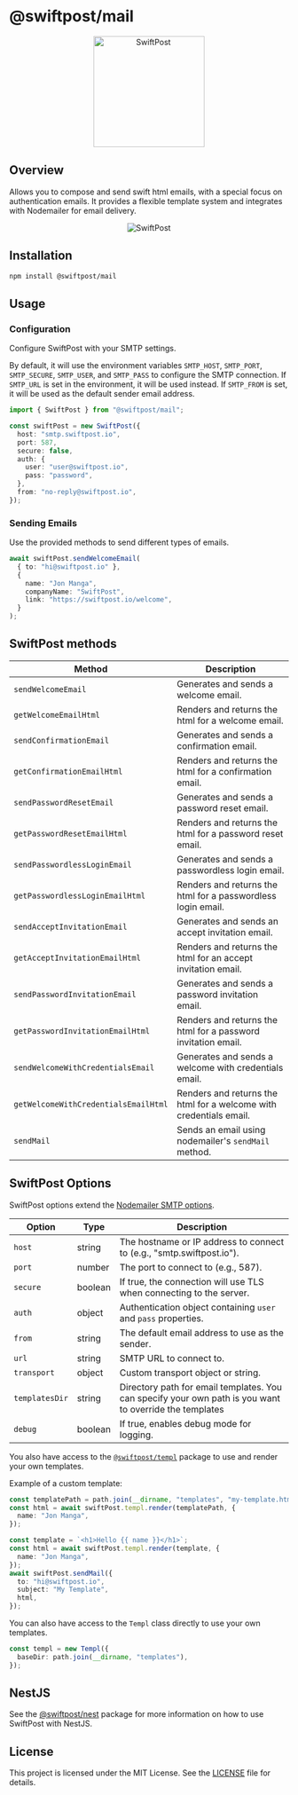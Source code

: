 # @swiftpost/mail

<p align="center">
  <img src="https://static.mrcelleb.com/swiftpost/logo.png" alt="SwiftPost" width="200">
</p>

## Overview

Allows you to compose and send swift html emails, with a special focus on authentication emails. It provides a flexible template system and integrates with Nodemailer for email delivery.

<p align="center">
  <img src="https://static.mrcelleb.com/swiftpost/password-reset.png" alt="SwiftPost" >
</p>

## Installation

```bash
npm install @swiftpost/mail
```

## Usage

### Configuration

Configure SwiftPost with your SMTP settings.

By default, it will use the environment variables `SMTP_HOST`, `SMTP_PORT`, `SMTP_SECURE`, `SMTP_USER`, and `SMTP_PASS` to configure the SMTP connection. If `SMTP_URL` is set in the environment, it will be used instead. If `SMTP_FROM` is set, it will be used as the default sender email address.

```typescript
import { SwiftPost } from "@swiftpost/mail";

const swiftPost = new SwiftPost({
  host: "smtp.swiftpost.io",
  port: 587,
  secure: false,
  auth: {
    user: "user@swiftpost.io",
    pass: "password",
  },
  from: "no-reply@swiftpost.io",
});
```

### Sending Emails

Use the provided methods to send different types of emails.

```typescript
await swiftPost.sendWelcomeEmail(
  { to: "hi@swiftpost.io" },
  {
    name: "Jon Manga",
    companyName: "SwiftPost",
    link: "https://swiftpost.io/welcome",
  }
);
```

## SwiftPost methods

| Method                               | Description                                                        |
| ------------------------------------ | ------------------------------------------------------------------ |
| `sendWelcomeEmail`                   | Generates and sends a welcome email.                               |
| `getWelcomeEmailHtml`                | Renders and returns the html for a welcome email.                  |
| `sendConfirmationEmail`              | Generates and sends a confirmation email.                          |
| `getConfirmationEmailHtml`           | Renders and returns the html for a confirmation email.             |
| `sendPasswordResetEmail`             | Generates and sends a password reset email.                        |
| `getPasswordResetEmailHtml`          | Renders and returns the html for a password reset email.           |
| `sendPasswordlessLoginEmail`         | Generates and sends a passwordless login email.                    |
| `getPasswordlessLoginEmailHtml`      | Renders and returns the html for a passwordless login email.       |
| `sendAcceptInvitationEmail`          | Generates and sends an accept invitation email.                    |
| `getAcceptInvitationEmailHtml`       | Renders and returns the html for an accept invitation email.       |
| `sendPasswordInvitationEmail`        | Generates and sends a password invitation email.                   |
| `getPasswordInvitationEmailHtml`     | Renders and returns the html for a password invitation email.      |
| `sendWelcomeWithCredentialsEmail`    | Generates and sends a welcome with credentials email.              |
| `getWelcomeWithCredentialsEmailHtml` | Renders and returns the html for a welcome with credentials email. |
| `sendMail`                           | Sends an email using nodemailer's `sendMail` method.               |

## SwiftPost Options

SwiftPost options extend the [Nodemailer SMTP options](https://nodemailer.com/smtp/).

| Option         | Type    | Description                                                                                             |
| -------------- | ------- | ------------------------------------------------------------------------------------------------------- |
| `host`         | string  | The hostname or IP address to connect to (e.g., "smtp.swiftpost.io").                                   |
| `port`         | number  | The port to connect to (e.g., 587).                                                                     |
| `secure`       | boolean | If true, the connection will use TLS when connecting to the server.                                     |
| `auth`         | object  | Authentication object containing `user` and `pass` properties.                                          |
| `from`         | string  | The default email address to use as the sender.                                                         |
| `url`          | string  | SMTP URL to connect to.                                                                                 |
| `transport`    | object  | Custom transport object or string.                                                                      |
| `templatesDir` | string  | Directory path for email templates. You can specify your own path is you want to override the templates |
| `debug`        | boolean | If true, enables debug mode for logging.                                                                |

You also have access to the [`@swiftpost/templ`](https://github.com/celleb/swiftpost/tree/main/packages/templ#readme) package to use and render your own templates.

Example of a custom template:

```typescript
const templatePath = path.join(__dirname, "templates", "my-template.html");
const html = await swiftPost.templ.render(templatePath, {
  name: "Jon Manga",
});
```

```typescript
const template = `<h1>Hello {{ name }}</h1>`;
const html = await swiftPost.templ.render(template, {
  name: "Jon Manga",
});
await swiftPost.sendMail({
  to: "hi@swiftpost.io",
  subject: "My Template",
  html,
});
```

You can also have access to the `Templ` class directly to use your own templates.

```typescript
const templ = new Templ({
  baseDir: path.join(__dirname, "templates"),
});
```

## NestJS

See the [@swiftpost/nest](https://github.com/celleb/swiftpost/tree/main/packages/nest#readme) package for more information on how to use SwiftPost with NestJS.

## License

This project is licensed under the MIT License. See the [LICENSE](LICENSE) file for details.
